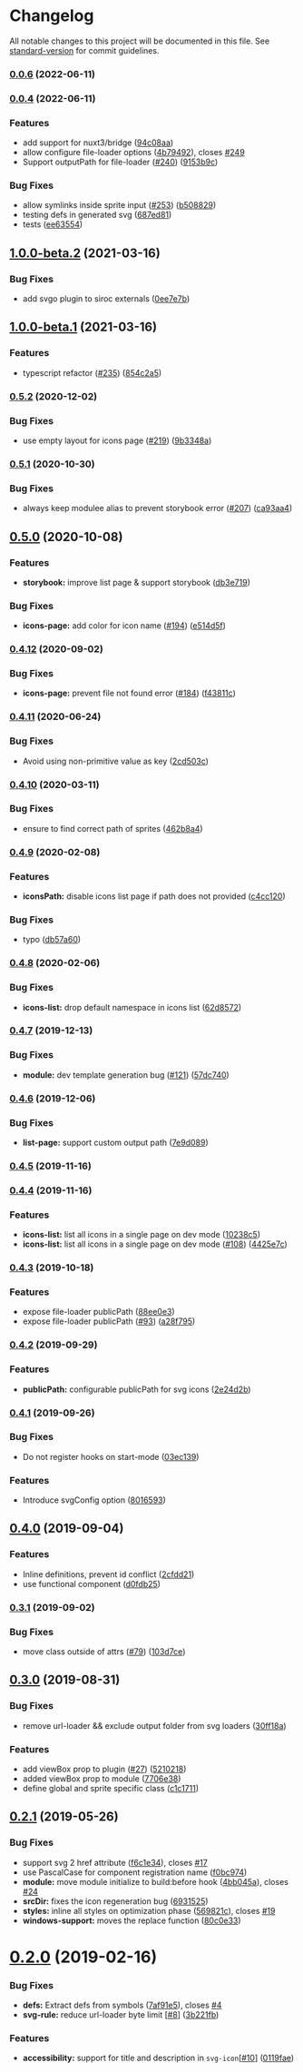 # Changelog

All notable changes to this project will be documented in this file. See [standard-version](https://github.com/conventional-changelog/standard-version) for commit guidelines.

### [0.0.6](https://github.com/nuxt-community/svg-sprite-module/compare/v0.0.4...v0.0.6) (2022-06-11)

### [0.0.4](https://github.com/nuxt-community/svg-sprite-module/compare/v1.0.0-beta.2...v0.0.4) (2022-06-11)


### Features

* add support for nuxt3/bridge ([94c08aa](https://github.com/nuxt-community/svg-sprite-module/commit/94c08aae68030b3c50472cfea4ef8d08b94c66ac))
* allow configure file-loader options ([4b79492](https://github.com/nuxt-community/svg-sprite-module/commit/4b79492bb2cb0105483f3ac57e4a6846eee8f53e)), closes [#249](https://github.com/nuxt-community/svg-sprite-module/issues/249)
* Support outputPath for file-loader ([#240](https://github.com/nuxt-community/svg-sprite-module/issues/240)) ([9153b9c](https://github.com/nuxt-community/svg-sprite-module/commit/9153b9cf940dd75dbc2940df04ea22f8259201e1))


### Bug Fixes

* allow symlinks inside sprite input ([#253](https://github.com/nuxt-community/svg-sprite-module/issues/253)) ([b508829](https://github.com/nuxt-community/svg-sprite-module/commit/b508829ef3f006da65ea1a4708b6f3a5c7929522))
* testing defs in generated svg ([687ed81](https://github.com/nuxt-community/svg-sprite-module/commit/687ed81fc2080b17af0b9dabc404d4655cf7d4ed))
* tests ([ee63554](https://github.com/nuxt-community/svg-sprite-module/commit/ee6355463982b26706c84da3e6c9e9a51b6a3434))

## [1.0.0-beta.2](https://github.com/nuxt-community/svg-sprite-module/compare/v1.0.0-beta.1...v1.0.0-beta.2) (2021-03-16)


### Bug Fixes

* add svgo plugin to siroc externals ([0ee7e7b](https://github.com/nuxt-community/svg-sprite-module/commit/0ee7e7bfe1a46e0ede0ebc06d3249310372fc6bd))

## [1.0.0-beta.1](https://github.com/nuxt-community/svg-sprite-module/compare/v0.5.2...v1.0.0-beta.1) (2021-03-16)


### Features

* typescript refactor ([#235](https://github.com/nuxt-community/svg-sprite-module/issues/235)) ([854c2a5](https://github.com/nuxt-community/svg-sprite-module/commit/854c2a54832b72f5d35218d11be856dd4a412ea1))

### [0.5.2](https://github.com/nuxt-community/svg-sprite-module/compare/v0.5.1...v0.5.2) (2020-12-02)


### Bug Fixes

* use empty layout for icons page ([#219](https://github.com/nuxt-community/svg-sprite-module/issues/219)) ([9b3348a](https://github.com/nuxt-community/svg-sprite-module/commit/9b3348a773ee06b8dd03bfa631cd5434fb505958))

### [0.5.1](https://github.com/nuxt-community/svg-sprite-module/compare/v0.5.0...v0.5.1) (2020-10-30)


### Bug Fixes

* always keep modulee alias to prevent storybook error ([#207](https://github.com/nuxt-community/svg-sprite-module/issues/207)) ([ca93aa4](https://github.com/nuxt-community/svg-sprite-module/commit/ca93aa40cbdb9e8745a568254995cc9a98d902ad))

## [0.5.0](https://github.com/nuxt-community/svg-sprite-module/compare/v0.4.12...v0.5.0) (2020-10-08)


### Features

* **storybook:** improve list page & support storybook ([db3e719](https://github.com/nuxt-community/svg-sprite-module/commit/db3e719a9814a89b00ed1bf14dbf13f83d31ecaa))


### Bug Fixes

* **icons-page:** add color for icon name ([#194](https://github.com/nuxt-community/svg-sprite-module/issues/194)) ([e514d5f](https://github.com/nuxt-community/svg-sprite-module/commit/e514d5f44827ec9302609e6b114bf49a995cab69))

### [0.4.12](https://github.com/nuxt-community/svg-sprite-module/compare/v0.4.11...v0.4.12) (2020-09-02)


### Bug Fixes

* **icons-page:** prevent file not found error ([#184](https://github.com/nuxt-community/svg-sprite-module/issues/184)) ([f43811c](https://github.com/nuxt-community/svg-sprite-module/commit/f43811c15c0ae21dc8d5bb7dfa6488b1f0a34642))

### [0.4.11](https://github.com/nuxt-community/svg-sprite-module/compare/v0.4.10...v0.4.11) (2020-06-24)


### Bug Fixes

* Avoid using non-primitive value as key ([2cd503c](https://github.com/nuxt-community/svg-sprite-module/commit/2cd503cc6586e87e6897ec0adde2a331eedc03d6))

### [0.4.10](https://github.com/nuxt-community/svg-sprite-module/compare/v0.4.9...v0.4.10) (2020-03-11)


### Bug Fixes

* ensure to find correct path of sprites ([462b8a4](https://github.com/nuxt-community/svg-sprite-module/commit/462b8a41bf14ce7405e8d5769ffa42d8dfc6a7fb))

### [0.4.9](https://github.com/nuxt-community/svg-sprite-module/compare/v0.4.8...v0.4.9) (2020-02-08)


### Features

* **iconsPath:** disable icons list page if path does not provided ([c4cc120](https://github.com/nuxt-community/svg-sprite-module/commit/c4cc120a833807b3fe0d570970ebe3bd56b93974))


### Bug Fixes

* typo ([db57a60](https://github.com/nuxt-community/svg-sprite-module/commit/db57a601e58c4f43f7257e107fe697c1d9b116f6))

### [0.4.8](https://github.com/nuxt-community/svg-sprite-module/compare/v0.4.7...v0.4.8) (2020-02-06)


### Bug Fixes

* **icons-list:** drop default namespace in icons list ([62d8572](https://github.com/nuxt-community/svg-sprite-module/commit/62d857260af0038593195a463923e2f89db8d821))

### [0.4.7](https://github.com/nuxt-community/svg-sprite-module/compare/v0.4.6...v0.4.7) (2019-12-13)


### Bug Fixes

* **module:** dev template generation bug ([#121](https://github.com/nuxt-community/svg-sprite-module/issues/121)) ([57dc740](https://github.com/nuxt-community/svg-sprite-module/commit/57dc740a9f6ef3f90673232b0aea8a5e2dde9b33))

### [0.4.6](https://github.com/nuxt-community/svg-sprite-module/compare/v0.4.5...v0.4.6) (2019-12-06)


### Bug Fixes

* **list-page:** support custom output path ([7e9d089](https://github.com/nuxt-community/svg-sprite-module/commit/7e9d089914d841fdd1dea33a5248f827e21bbbee))

### [0.4.5](https://github.com/nuxt-community/svg-sprite-module/compare/v0.4.4...v0.4.5) (2019-11-16)

### [0.4.4](https://github.com/nuxt-community/svg-sprite-module/compare/v0.4.3...v0.4.4) (2019-11-16)


### Features

* **icons-list:** list all icons in a single page on dev mode ([10238c5](https://github.com/nuxt-community/svg-sprite-module/commit/10238c5))
* **icons-list:** list all icons in a single page on dev mode ([#108](https://github.com/nuxt-community/svg-sprite-module/issues/108)) ([4425e7c](https://github.com/nuxt-community/svg-sprite-module/commit/4425e7c))

### [0.4.3](https://github.com/nuxt-community/svg-sprite-module/compare/v0.4.2...v0.4.3) (2019-10-18)


### Features

* expose file-loader publicPath ([88ee0e3](https://github.com/nuxt-community/svg-sprite-module/commit/88ee0e3))
* expose file-loader publicPath ([#93](https://github.com/nuxt-community/svg-sprite-module/issues/93)) ([a28f795](https://github.com/nuxt-community/svg-sprite-module/commit/a28f795))

### [0.4.2](https://github.com/nuxt-community/svg-sprite-module/compare/v0.4.1...v0.4.2) (2019-09-29)


### Features

* **publicPath:** configurable publicPath for svg icons ([2e24d2b](https://github.com/nuxt-community/svg-sprite-module/commit/2e24d2b))

### [0.4.1](https://github.com/nuxt-community/svg-sprite-module/compare/v0.4.0...v0.4.1) (2019-09-26)


### Bug Fixes

* Do not register hooks on start-mode ([03ec139](https://github.com/nuxt-community/svg-sprite-module/commit/03ec139))

### Features

* Introduce svgConfig option ([8016593](https://github.com/nuxt-community/svg-sprite-module/commit/8016593))

## [0.4.0](https://github.com/nuxt-community/svg-sprite-module/compare/v0.3.1...v0.4.0) (2019-09-04)


### Features

* Inline definitions, prevent id conflict ([2cfdd21](https://github.com/nuxt-community/svg-sprite-module/commit/2cfdd21))
* use functional component ([d0fdb25](https://github.com/nuxt-community/svg-sprite-module/commit/d0fdb25))

### [0.3.1](https://github.com/nuxt-community/svg-sprite-module/compare/v0.3.0...v0.3.1) (2019-09-02)


### Bug Fixes

* move class outside of attrs ([#79](https://github.com/nuxt-community/svg-sprite-module/issues/79)) ([103d7ce](https://github.com/nuxt-community/svg-sprite-module/commit/103d7ce))



## [0.3.0](https://github.com/nuxt-community/svg-sprite-module/compare/v0.2.1...v0.3.0) (2019-08-31)


### Bug Fixes

* remove url-loader && exclude output folder from svg loaders ([30ff18a](https://github.com/nuxt-community/svg-sprite-module/commit/30ff18a))


### Features

* add viewBox prop to plugin ([#27](https://github.com/nuxt-community/svg-sprite-module/issues/27)) ([5210218](https://github.com/nuxt-community/svg-sprite-module/commit/5210218))
* added viewBox prop to module ([7706e38](https://github.com/nuxt-community/svg-sprite-module/commit/7706e38))
* define global and sprite specific class ([c1c1711](https://github.com/nuxt-community/svg-sprite-module/commit/c1c1711))



## [0.2.1](https://github.com/nuxt-community/svg-sprite-module/compare/v0.2.0...v0.2.1) (2019-05-26)


### Bug Fixes

* support svg 2 href attribute ([f6c1e34](https://github.com/nuxt-community/svg-sprite-module/commit/f6c1e34)), closes [#17](https://github.com/nuxt-community/svg-sprite-module/issues/17)
* use PascalCase for component registration name ([f0bc974](https://github.com/nuxt-community/svg-sprite-module/commit/f0bc974))
* **module:** move module initialize to build:before hook ([4bb045a](https://github.com/nuxt-community/svg-sprite-module/commit/4bb045a)), closes [#24](https://github.com/nuxt-community/svg-sprite-module/issues/24)
* **srcDir:** fixes the icon regeneration bug  ([6931525](https://github.com/nuxt-community/svg-sprite-module/commit/6931525))
* **styles:** inline all styles on optimization phase ([569821c](https://github.com/nuxt-community/svg-sprite-module/commit/569821c)), closes [#19](https://github.com/nuxt-community/svg-sprite-module/issues/19)
* **windows-support:** moves the replace function ([80c0e33](https://github.com/nuxt-community/svg-sprite-module/commit/80c0e33))



# [0.2.0](https://github.com/nuxt-community/svg-sprite-module/compare/v0.1.0...v0.2.0) (2019-02-16)


### Bug Fixes

* **defs:** Extract defs from symbols ([7af91e5](https://github.com/nuxt-community/svg-sprite-module/commit/7af91e5)), closes [#4](https://github.com/nuxt-community/svg-sprite-module/issues/4)
* **svg-rule:** reduce url-loader byte limit [[#8](https://github.com/nuxt-community/svg-sprite-module/issues/8)] ([3b221fb](https://github.com/nuxt-community/svg-sprite-module/commit/3b221fb))


### Features

* **accessibility:** support for title and description in `svg-icon`[[#10](https://github.com/nuxt-community/svg-sprite-module/issues/10)] ([0119fae](https://github.com/nuxt-community/svg-sprite-module/commit/0119fae))
